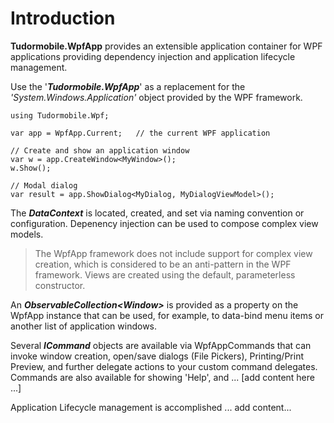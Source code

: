 # Introduction
**Tudormobile.WpfApp** provides an extensible application container for WPF applications providing dependency injection and application lifecycle management.

Use the '***Tudormobile.WpfApp***' as a replacement for the *'System.Windows.Application'* object provided by the WPF framework. 

```
using Tudormobile.Wpf;

var app = WpfApp.Current;   // the current WPF application

// Create and show an application window
var w = app.CreateWindow<MyWindow>();
w.Show();

// Modal dialog
var result = app.ShowDialog<MyDialog, MyDialogViewModel>();
```
The ***DataContext*** is located, created, and set via naming convention or configuration. Depenency injection can be used to compose complex view models. 

> The WpfApp framework does not include support for complex view creation, which is considered to be an anti-pattern in the WPF framework. Views are created using the default, parameterless constructor.

An ***ObservableCollection&lt;Window&gt;*** is provided as a property on the WpfApp instance that can be used, for example, to data-bind menu items or another list of application windows.

Several ***ICommand*** objects are available via WpfAppCommands that can invoke window creation, open/save dialogs (File Pickers), Printing/Print Preview, and further delegate actions to your custom command delegates. Commands are also available for showing 'Help', and ... [add content here ...]

Application Lifecycle management is accomplished ... add content...
